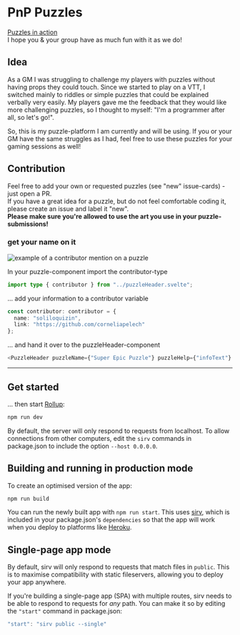 # PnP Puzzles

[Puzzles in action](https://corneliapelech.github.io/pnp-puzzles/)  
I hope you & your group have as much fun with it as we do!

## Idea

As a GM I was struggling to challenge my players with puzzles without having props they could touch. Since we started to play on a VTT, I switched mainly to riddles or simple puzzles that could be explained verbally very easily. My players gave me the feedback that they would like more challenging puzzles, so I thought to myself: "I'm a programmer after all, so let's go!".

So, this is my puzzle-platform I am currently and will be using. If you or your GM have the same struggles as I had, feel free to use these puzzles for your gaming sessions as well!

## Contribution

Feel free to add your own or requested puzzles (see "new" issue-cards) - just open a PR.  
If you have a great idea for a puzzle, but do not feel comfortable coding it, please create an issue and label it "new".  
**Please make sure you're allowed to use the art you use in your puzzle-submissions!**

### get your name on it

![example of a contributor mention on a puzzle](https://raw.githubusercontent.com/corneliapelech/puzzles/master/assets/readme-contributor-mention-example.jpg)

In your puzzle-component import the contributor-type

```ts
import type { contributor } from "../puzzleHeader.svelte";
```

... add your information to a contributor variable

```ts
const contributor: contributor = {
  name: "soliloquizin",
  link: "https://github.com/corneliapelech"
};
```

... and hand it over to the puzzleHeader-component

```ts
<PuzzleHeader puzzleName={"Super Epic Puzzle"} puzzleHelp={"infoText"} contributor={contributor} />
```

---

## Get started

... then start [Rollup](https://rollupjs.org):

```bash
npm run dev
```

By default, the server will only respond to requests from localhost. To allow connections from other computers, edit the `sirv` commands in package.json to include the option `--host 0.0.0.0`.


## Building and running in production mode

To create an optimised version of the app:

```bash
npm run build
```

You can run the newly built app with `npm run start`. This uses [sirv](https://github.com/lukeed/sirv), which is included in your package.json's `dependencies` so that the app will work when you deploy to platforms like [Heroku](https://heroku.com).


## Single-page app mode

By default, sirv will only respond to requests that match files in `public`. This is to maximise compatibility with static fileservers, allowing you to deploy your app anywhere.

If you're building a single-page app (SPA) with multiple routes, sirv needs to be able to respond to requests for *any* path. You can make it so by editing the `"start"` command in package.json:

```js
"start": "sirv public --single"
```
